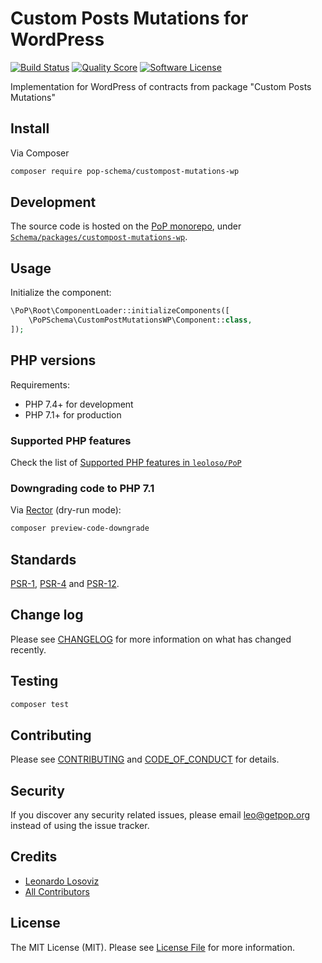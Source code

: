 # Custom Posts Mutations for WordPress

[![Build Status][ico-travis]][link-travis]
[![Quality Score][ico-code-quality]][link-code-quality]
[![Software License][ico-license]](LICENSE.md)

<!--
[![Latest Version on Packagist][ico-version]][link-packagist]
[![Coverage Status][ico-scrutinizer]][link-scrutinizer]
[![Total Downloads][ico-downloads]][link-downloads]
-->

Implementation for WordPress of contracts from package "Custom Posts Mutations"

## Install

Via Composer

``` bash
composer require pop-schema/custompost-mutations-wp
```

## Development

The source code is hosted on the [PoP monorepo](https://github.com/leoloso/PoP), under [`Schema/packages/custompost-mutations-wp`](https://github.com/leoloso/PoP/tree/master/layers/Schema/packages/custompost-mutations-wp).

## Usage

Initialize the component:

``` php
\PoP\Root\ComponentLoader::initializeComponents([
    \PoPSchema\CustomPostMutationsWP\Component::class,
]);
```

## PHP versions

Requirements:

- PHP 7.4+ for development
- PHP 7.1+ for production

### Supported PHP features

Check the list of [Supported PHP features in `leoloso/PoP`](https://github.com/leoloso/PoP/#supported-php-features)

### Downgrading code to PHP 7.1

Via [Rector](https://github.com/rectorphp/rector) (dry-run mode):

```bash
composer preview-code-downgrade
```

## Standards

[PSR-1](https://www.php-fig.org/psr/psr-1), [PSR-4](https://www.php-fig.org/psr/psr-4) and [PSR-12](https://www.php-fig.org/psr/psr-12).

## Change log

Please see [CHANGELOG](CHANGELOG.md) for more information on what has changed recently.

## Testing

``` bash
composer test
```

## Contributing

Please see [CONTRIBUTING](CONTRIBUTING.md) and [CODE_OF_CONDUCT](CODE_OF_CONDUCT.md) for details.

## Security

If you discover any security related issues, please email leo@getpop.org instead of using the issue tracker.

## Credits

- [Leonardo Losoviz][link-author]
- [All Contributors][link-contributors]

## License

The MIT License (MIT). Please see [License File](LICENSE.md) for more information.

[ico-version]: https://img.shields.io/packagist/v/pop-schema/custompost-mutations-wp.svg?style=flat-square
[ico-license]: https://img.shields.io/badge/license-MIT-brightgreen.svg?style=flat-square
[ico-travis]: https://img.shields.io/travis/pop-schema/custompost-mutations-wp/master.svg?style=flat-square
[ico-scrutinizer]: https://img.shields.io/scrutinizer/coverage/g/pop-schema/custompost-mutations-wp.svg?style=flat-square
[ico-code-quality]: https://img.shields.io/scrutinizer/g/pop-schema/custompost-mutations-wp.svg?style=flat-square
[ico-downloads]: https://img.shields.io/packagist/dt/pop-schema/custompost-mutations-wp.svg?style=flat-square

[link-packagist]: https://packagist.org/packages/pop-schema/custompost-mutations-wp
[link-travis]: https://travis-ci.org/pop-schema/custompost-mutations-wp
[link-scrutinizer]: https://scrutinizer-ci.com/g/pop-schema/custompost-mutations-wp/code-structure
[link-code-quality]: https://scrutinizer-ci.com/g/pop-schema/custompost-mutations-wp
[link-downloads]: https://packagist.org/packages/pop-schema/custompost-mutations-wp
[link-author]: https://github.com/leoloso
[link-contributors]: ../../../../../../contributors

